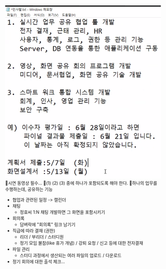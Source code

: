 ![](../image/Pasted%20image%2020240429170819.png)
📌시연 동영상 필수...
📌(1) (2) (3) 중에 하나가 포함되도록 해야 한다.
📌하나의 업무를 수행하는데, 공유하는 기능
- 협업과 관련된 일정 -> 캘린더
- 채팅
  - 정효씨 1:N 채팅 개발하면 그 화면을 포함시키기
- 회의록
  - 담벼락에 "회의록" 링크 남기기
- 직급에 따라 결재 (권한)
  - 리더 / 부리더 / 스터디원
  - 정기 모임 불참(like 휴가 개념) / 강퇴 요청 / 신고 등에 대한 전자결재
- 파일 관리
  - 스터디 과정에서 생산되는 여러 파일의 업로드 / 다운로드
- 정기 회의에 대한 출석 체크...
